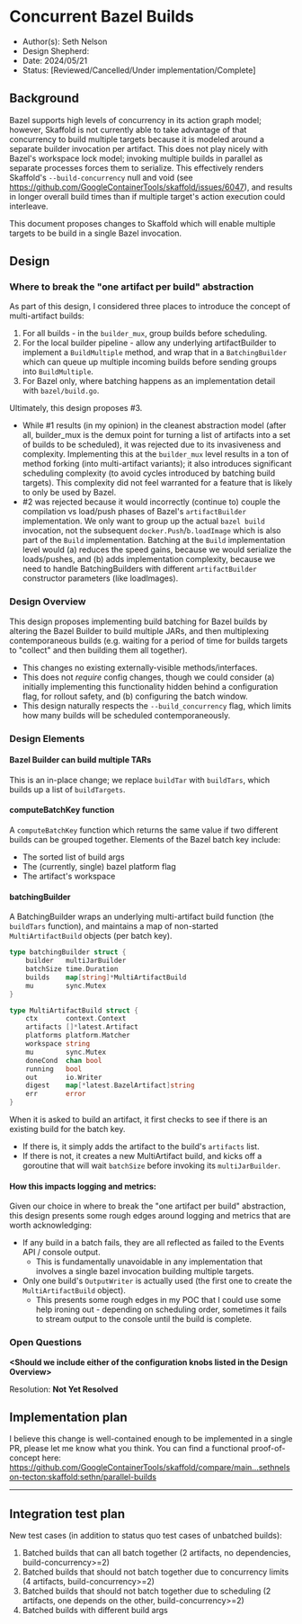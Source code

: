 # Concurrent Bazel Builds

* Author(s): Seth Nelson
* Design Shepherd: 
* Date: 2024/05/21
* Status: [Reviewed/Cancelled/Under implementation/Complete]

## Background

Bazel supports high levels of concurrency in its action graph model; however, Skaffold is not currently able to 
take advantage of that concurrency to build multiple targets because it is modeled around a separate builder
invocation per artifact. This does not play nicely with Bazel's workspace lock model; invoking multiple builds
in parallel as separate processes forces them to serialize. This effectively renders Skaffold's `--build-concurrency`
null and void (see https://github.com/GoogleContainerTools/skaffold/issues/6047), and results in longer overall
build times than if multiple target's action execution could interleave.

This document proposes changes to Skaffold which will enable multiple targets to be build in a single Bazel invocation.


## Design

### Where to break the "one artifact per build" abstraction

As part of this design, I considered three places to introduce the concept of multi-artifact builds:

1. For all builds - in the `builder_mux`, group builds before scheduling.
2. For the local builder pipeline - allow any underlying artifactBuilder to implement a `BuildMultiple` method,
   and wrap that in a `BatchingBuilder` which can queue up multiple incoming builds before sending groups into `BuildMultiple`.
3. For Bazel only, where batching happens as an implementation detail with `bazel/build.go`.

Ultimately, this design proposes #3. 

* While #1 results (in my opinion) in the cleanest abstraction model (after all, builder_mux is the demux point for 
  turning a list of artifacts into a set of builds to be scheduled), it was rejected due to its invasiveness and 
  complexity. Implementing this at the `builder_mux` level results in a
  ton of method forking (into multi-artifact variants); it also introduces significant scheduling complexity (to avoid 
  cycles introduced by batching build targets). This complexity did not feel warranted for a feature that is likely
  to only be used by Bazel.
* #2 was rejected because it would incorrectly (continue to) couple the compilation vs load/push phases of Bazel's `artifactBuilder` implementation.
  We only want to group up the actual `bazel build` invocation, not the subsequent `docker.Push`/`b.loadImage` which
  is also part of the `Build` implementation. Batching at the `Build` implementation level would (a) reduces the speed gains, because we would serialize the loads/pushes,
  and (b) adds implementation complexity, because we need to handle BatchingBuilders with different `artifactBuilder`
  constructor parameters (like loadImages).


### Design Overview

This design proposes implementing build batching for Bazel builds by altering the Bazel Builder to build multiple
JARs, and then multiplexing contemporaneous builds (e.g. waiting for a period of time for builds targets to 
"collect" and then building them all together). 

* This changes no existing externally-visible methods/interfaces.
* This does not _require_ config changes, though we could consider (a) initially implementing this functionality hidden behind a configuration flag, for rollout safety, and (b) configuring the batch window.
* This design naturally respects the `--build_concurrency` flag, which limits how many builds will be scheduled contemporaneously.

### Design Elements

#### Bazel Builder can build multiple TARs

This is an in-place change; we replace `buildTar` with `buildTars`, which builds up a list of `buildTargets`.

#### computeBatchKey function

A `computeBatchKey` function which returns the same value if two different builds can be grouped together. Elements of
the Bazel batch key include:
* The sorted list of build args
* The (currently, single) bazel platform flag
* The artifact's workspace

#### batchingBuilder

A BatchingBuilder wraps an underlying multi-artifact build function (the `buildTars` function), and maintains a map of
non-started `MultiArtifactBuild` objects (per batch key).

```go
type batchingBuilder struct {
	builder   multiJarBuilder
	batchSize time.Duration
	builds    map[string]*MultiArtifactBuild
	mu        sync.Mutex
}
```

```go
type MultiArtifactBuild struct {
	ctx       context.Context
	artifacts []*latest.Artifact
	platforms platform.Matcher
	workspace string
	mu        sync.Mutex
	doneCond  chan bool
	running   bool
	out       io.Writer
	digest    map[*latest.BazelArtifact]string
	err       error
}
```

When it is asked to build an artifact, it first checks to see if there is an existing build for the batch key.
* If there is, it simply adds the artifact to the build's `artifacts` list. 
* If there is not, it creates a new MultiArtifact build, and kicks off a goroutine that will wait `batchSize` before
  invoking its `multiJarBuilder`.

#### How this impacts logging and metrics:

Given our choice in where to break the "one artifact per build" abstraction, this design presents some rough edges
around logging and metrics that are worth acknowledging:
* If any build in a batch fails, they are all reflected as failed to the Events API / console output.
  * This is fundamentally unavoidable in any implementation that involves a single bazel invocation building multiple 
  targets.
* Only one build's `OutputWriter` is actually used (the first one to create the `MultiArtifactBuild` object). 
  * This
  presents some rough edges in my POC that I could use some help ironing out - depending on scheduling order, sometimes
  it fails to stream output to the console until the build is complete.

### Open Questions

**\<Should we include either of the configuration knobs listed in the Design Overview>**

Resolution: __Not Yet Resolved__


## Implementation plan

I believe this change is well-contained enough to be implemented in a single PR, please let me know what you think. 
You can find a functional proof-of-concept here: https://github.com/GoogleContainerTools/skaffold/compare/main...sethnelson-tecton:skaffold:sethn/parallel-builds

___


## Integration test plan

New test cases (in addition to status quo test cases of unbatched builds):

1. Batched builds that can all batch together (2 artifacts, no dependencies, build-concurrency>=2)
1. Batched builds that should not batch together due to concurrency limits (4 artifacts, build-concurrency>=2)
1. Batched builds that should not batch together due to scheduling (2 artifacts, one depends on the other, build-concurrency>=2)
1. Batched builds with different build args
